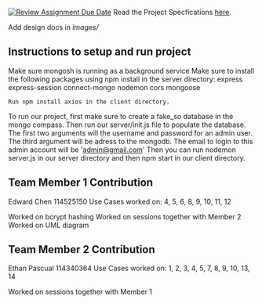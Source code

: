 [![Review Assignment Due Date](https://classroom.github.com/assets/deadline-readme-button-24ddc0f5d75046c5622901739e7c5dd533143b0c8e959d652212380cedb1ea36.svg)](https://classroom.github.com/a/gEJeiete)
Read the Project Specfications [here](https://docs.google.com/document/d/1zZjNk9cbNLz0mp_-YtyZxhMzUph97fVgCkSE4u2k5EA/edit?usp=sharing).

Add design docs in *images/*

## Instructions to setup and run project
Make sure mongosh is running as a background service
Make sure to install the following packages using npm install in the server directory:
    express
    express-session
    connect-mongo
    nodemon
    cors
    mongoose

    Run npm install axios in the client directory.

To run our project, first make sure to create a fake_so database in the mongo compass. Then run our server/init.js file to populate the database. The first two arguments will the username and password for an admin user. The third argument will be adress to the mongodb. The email to login to this admin account will be 'admin@gmail.com' Then you can run nodemon server.js in our server directory and then npm start in our client directory.



## Team Member 1 Contribution
Edward Chen 114525150
    Use Cases worked on: 4, 5, 6, 8, 9, 10, 11, 12

Worked on bcrypt hashing
Worked on sessions together with Member 2
Worked on UML diagram

## Team Member 2 Contribution
Ethan Pascual 114340364
    Use Cases worked on: 1, 2, 3, 4, 5, 7, 8, 9, 10, 13, 14

Worked on sessions together with Member 1